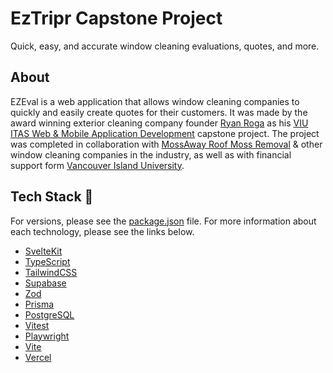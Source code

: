 # EzTripr Capstone Project

Quick, easy, and accurate window cleaning evaluations, quotes, and more.

## About

EZEval is a web application that allows window cleaning companies to quickly and easily create quotes for their customers. It was made by the award winning exterior cleaning company founder [Ryan Roga](https://www.roga.dev) as his [VIU ITAS Web & Mobile Application Development](https://www.itas.ca) capstone project. The project was completed in collaboration with [MossAway Roof Moss Removal](https://www.mossaway.ca) & other window cleaning companies in the industry, as well as with financial support form [Vancouver Island University](https://www.viu.ca).

## Tech Stack 🥞

For versions, please see the [package.json](./package.json) file. For more information about each technology, please see the links below.

- [SvelteKit](https://kit.svelte.dev/)
- [TypeScript](https://www.typescriptlang.org/)
- [TailwindCSS](https://tailwindcss.com/)
- [Supabase](https://supabase.io/)
- [Zod](https://zod.dev/)
- [Prisma](https://www.prisma.io/)
- [PostgreSQL](https://www.postgresql.org/)
- [Vitest](https://vitest.dev/)
- [Playwright](https://playwright.dev/)
- [Vite](https://vitejs.dev/)
- [Vercel](https://vercel.com/)
